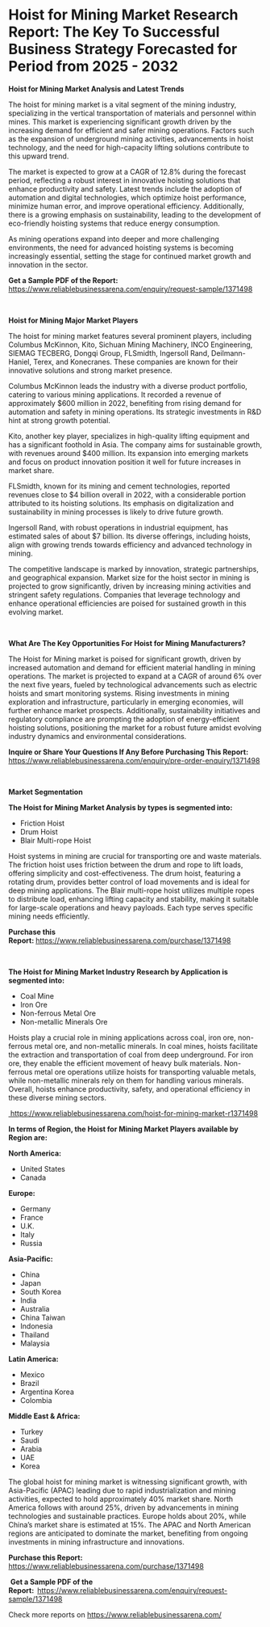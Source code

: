 <p><h1>Hoist for Mining Market Research Report: The Key To Successful Business Strategy Forecasted for Period from 2025 - 2032</h1></p><p><strong>Hoist for Mining Market Analysis and Latest Trends</strong></p>
<p><p>The hoist for mining market is a vital segment of the mining industry, specializing in the vertical transportation of materials and personnel within mines. This market is experiencing significant growth driven by the increasing demand for efficient and safer mining operations. Factors such as the expansion of underground mining activities, advancements in hoist technology, and the need for high-capacity lifting solutions contribute to this upward trend.</p><p>The market is expected to grow at a CAGR of 12.8% during the forecast period, reflecting a robust interest in innovative hoisting solutions that enhance productivity and safety. Latest trends include the adoption of automation and digital technologies, which optimize hoist performance, minimize human error, and improve operational efficiency. Additionally, there is a growing emphasis on sustainability, leading to the development of eco-friendly hoisting systems that reduce energy consumption. </p><p>As mining operations expand into deeper and more challenging environments, the need for advanced hoisting systems is becoming increasingly essential, setting the stage for continued market growth and innovation in the sector.</p></p>
<p><strong>Get a Sample PDF of the Report:&nbsp;</strong> <a href="https://www.reliablebusinessarena.com/enquiry/request-sample/1371498?utm_campaign=2039&utm_medium=2&utm_source=Github&utm_content=ia&utm_term=22032025&utm_id=hoist-for-mining">https://www.reliablebusinessarena.com/enquiry/request-sample/1371498</a></p>
<p>&nbsp;</p>
<p><strong>Hoist for Mining Major Market Players</strong></p>
<p><p>The hoist for mining market features several prominent players, including Columbus McKinnon, Kito, Sichuan Mining Machinery, INCO Engineering, SIEMAG TECBERG, Dongqi Group, FLSmidth, Ingersoll Rand, Deilmann-Haniel, Terex, and Konecranes. These companies are known for their innovative solutions and strong market presence.</p><p>Columbus McKinnon leads the industry with a diverse product portfolio, catering to various mining applications. It recorded a revenue of approximately $600 million in 2022, benefiting from rising demand for automation and safety in mining operations. Its strategic investments in R&D hint at strong growth potential.</p><p>Kito, another key player, specializes in high-quality lifting equipment and has a significant foothold in Asia. The company aims for sustainable growth, with revenues around $400 million. Its expansion into emerging markets and focus on product innovation position it well for future increases in market share.</p><p>FLSmidth, known for its mining and cement technologies, reported revenues close to $4 billion overall in 2022, with a considerable portion attributed to its hoisting solutions. Its emphasis on digitalization and sustainability in mining processes is likely to drive future growth.</p><p>Ingersoll Rand, with robust operations in industrial equipment, has estimated sales of about $7 billion. Its diverse offerings, including hoists, align with growing trends towards efficiency and advanced technology in mining.</p><p>The competitive landscape is marked by innovation, strategic partnerships, and geographical expansion. Market size for the hoist sector in mining is projected to grow significantly, driven by increasing mining activities and stringent safety regulations. Companies that leverage technology and enhance operational efficiencies are poised for sustained growth in this evolving market.</p></p>
<p>&nbsp;</p>
<p><strong>What Are The Key Opportunities For Hoist for Mining Manufacturers?</strong></p>
<p><p>The Hoist for Mining market is poised for significant growth, driven by increased automation and demand for efficient material handling in mining operations. The market is projected to expand at a CAGR of around 6% over the next five years, fueled by technological advancements such as electric hoists and smart monitoring systems. Rising investments in mining exploration and infrastructure, particularly in emerging economies, will further enhance market prospects. Additionally, sustainability initiatives and regulatory compliance are prompting the adoption of energy-efficient hoisting solutions, positioning the market for a robust future amidst evolving industry dynamics and environmental considerations.</p></p>
<p><strong>Inquire or Share Your Questions If Any Before Purchasing This Report:</strong> <a href="https://www.reliablebusinessarena.com/enquiry/pre-order-enquiry/1371498?utm_campaign=2039&utm_medium=2&utm_source=Github&utm_content=ia&utm_term=22032025&utm_id=hoist-for-mining">https://www.reliablebusinessarena.com/enquiry/pre-order-enquiry/1371498</a></p>
<p>&nbsp;</p>
<p><strong>Market Segmentation</strong></p>
<p><strong>The Hoist for Mining Market Analysis by types is segmented into:</strong></p>
<p><ul><li>Friction Hoist</li><li>Drum Hoist</li><li>Blair Multi-rope Hoist</li></ul></p>
<p><p>Hoist systems in mining are crucial for transporting ore and waste materials. The friction hoist uses friction between the drum and rope to lift loads, offering simplicity and cost-effectiveness. The drum hoist, featuring a rotating drum, provides better control of load movements and is ideal for deep mining applications. The Blair multi-rope hoist utilizes multiple ropes to distribute load, enhancing lifting capacity and stability, making it suitable for large-scale operations and heavy payloads. Each type serves specific mining needs efficiently.</p></p>
<p><strong>Purchase this Report:&nbsp;</strong><a href="https://www.reliablebusinessarena.com/purchase/1371498?utm_campaign=2039&utm_medium=2&utm_source=Github&utm_content=ia&utm_term=22032025&utm_id=hoist-for-mining">https://www.reliablebusinessarena.com/purchase/1371498</a></p>
<p>&nbsp;</p>
<p><strong>The Hoist for Mining Market Industry Research by Application is segmented into:</strong></p>
<p><ul><li>Coal Mine</li><li>Iron Ore</li><li>Non-ferrous Metal Ore</li><li>Non-metallic Minerals Ore</li></ul></p>
<p><p>Hoists play a crucial role in mining applications across coal, iron ore, non-ferrous metal ore, and non-metallic minerals. In coal mines, hoists facilitate the extraction and transportation of coal from deep underground. For iron ore, they enable the efficient movement of heavy bulk materials. Non-ferrous metal ore operations utilize hoists for transporting valuable metals, while non-metallic minerals rely on them for handling various minerals. Overall, hoists enhance productivity, safety, and operational efficiency in these diverse mining sectors.</p></p>
<p><a href="https://www.reliablebusinessarena.com/hoist-for-mining-market-r1371498?utm_campaign=2039&utm_medium=2&utm_source=Github&utm_content=ia&utm_term=22032025&utm_id=hoist-for-mining">&nbsp;https://www.reliablebusinessarena.com/hoist-for-mining-market-r1371498</a></p>
<p><strong>In terms of Region, the Hoist for Mining Market Players available by Region are:</strong></p>
<p>
    <p> <strong> North America: </strong>
        <ul>
            <li>United States</li>
            <li>Canada</li>
        </ul>
        </p> 
    <p> <strong> Europe: </strong>
        <ul>
            <li>Germany</li>
            <li>France</li>
            <li>U.K.</li>
            <li>Italy</li>
            <li>Russia</li>
        </ul>
        </p> 
    <p> <strong> Asia-Pacific: </strong>
        <ul>
            <li>China</li>
            <li>Japan</li>
            <li>South Korea</li>
            <li>India</li>
            <li>Australia</li>
            <li>China Taiwan</li>
            <li>Indonesia</li>
            <li>Thailand</li>
            <li>Malaysia</li>
        </ul>
        </p> 
    <p> <strong> Latin America: </strong>
        <ul>
            <li>Mexico</li>
            <li>Brazil</li>
            <li>Argentina Korea</li>
            <li>Colombia</li>
        </ul>
        </p> 
    <p> <strong> Middle East & Africa: </strong>
        <ul>
            <li>Turkey</li>
            <li>Saudi</li>
            <li>Arabia</li>
            <li>UAE</li>
            <li>Korea</li>
        </ul>
    </p>
    </p>
<p><p>The global hoist for mining market is witnessing significant growth, with Asia-Pacific (APAC) leading due to rapid industrialization and mining activities, expected to hold approximately 40% market share. North America follows with around 25%, driven by advancements in mining technologies and sustainable practices. Europe holds about 20%, while China’s market share is estimated at 15%. The APAC and North American regions are anticipated to dominate the market, benefiting from ongoing investments in mining infrastructure and innovations.</p></p>
<p><strong>Purchase this Report: </strong><a href="https://www.reliablebusinessarena.com/purchase/1371498?utm_campaign=2039&utm_medium=2&utm_source=Github&utm_content=ia&utm_term=22032025&utm_id=hoist-for-mining">https://www.reliablebusinessarena.com/purchase/1371498</a></p>
<p>&nbsp;<strong>Get a Sample PDF of the Report:&nbsp;&nbsp;</strong><a href="https://www.reliablebusinessarena.com/enquiry/request-sample/1371498?utm_campaign=2039&utm_medium=2&utm_source=Github&utm_content=ia&utm_term=22032025&utm_id=hoist-for-mining">https://www.reliablebusinessarena.com/enquiry/request-sample/1371498</a></p>
<p><strong></strong></p>
<p>Check more reports on <a href="https://www.reliablebusinessarena.com/?utm_campaign=2039&utm_medium=2&utm_source=Github&utm_content=ia&utm_term=22032025&utm_id=hoist-for-mining">https://www.reliablebusinessarena.com/</a></p>